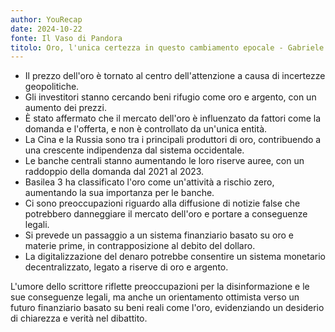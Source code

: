 ```yaml
---
author: YouRecap
date: 2024-10-22
fonte: Il Vaso di Pandora
titolo: Oro, l'unica certezza in questo cambiamento epocale - Gabriele Sannino Gianmarco Landi
---
```


- Il prezzo dell'oro è tornato al centro dell'attenzione a causa di incertezze geopolitiche.
- Gli investitori stanno cercando beni rifugio come oro e argento, con un aumento dei prezzi.
- È stato affermato che il mercato dell'oro è influenzato da fattori come la domanda e l'offerta, e non è controllato da un'unica entità.
- La Cina e la Russia sono tra i principali produttori di oro, contribuendo a una crescente indipendenza dal sistema occidentale.
- Le banche centrali stanno aumentando le loro riserve auree, con un raddoppio della domanda dal 2021 al 2023.
- Basilea 3 ha classificato l'oro come un'attività a rischio zero, aumentando la sua importanza per le banche.
- Ci sono preoccupazioni riguardo alla diffusione di notizie false che potrebbero danneggiare il mercato dell'oro e portare a conseguenze legali.
- Si prevede un passaggio a un sistema finanziario basato su oro e materie prime, in contrapposizione al debito del dollaro.
- La digitalizzazione del denaro potrebbe consentire un sistema monetario decentralizzato, legato a riserve di oro e argento.

L'umore dello scrittore riflette preoccupazioni per la disinformazione e le sue conseguenze legali, ma anche un orientamento ottimista verso un futuro finanziario basato su beni reali come l'oro, evidenziando un desiderio di chiarezza e verità nel dibattito.
